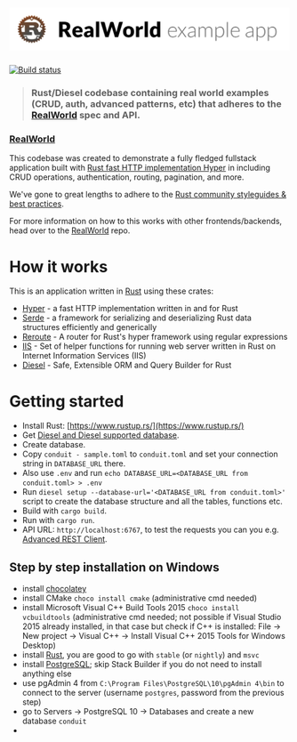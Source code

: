 # ![RealWorld Example App](logo.png)

[![Build status](https://ci.appveyor.com/api/projects/status/8s17p2vh2f4e8a2y?svg=true)](https://ci.appveyor.com/project/davidpodhola/rust-realworld-example-app)

> ### Rust/Diesel codebase containing real world examples (CRUD, auth, advanced patterns, etc) that adheres to the [RealWorld](https://github.com/gothinkster/realworld-example-apps) spec and API.


### [RealWorld](https://github.com/gothinkster/realworld)


This codebase was created to demonstrate a fully fledged fullstack application built with [Rust fast HTTP implementation Hyper](https://hyper.rs/) in including CRUD operations, authentication, routing, pagination, and more.

We've gone to great lengths to adhere to the [Rust community styleguides & best practices](https://aturon.github.io/README.html).

For more information on how to this works with other frontends/backends, head over to the [RealWorld](https://github.com/gothinkster/realworld) repo.


# How it works

This is an application written in [Rust](https://www.rust-lang.org/en-US/index.html) using these crates:

- [Hyper](https://hyper.rs/) - a fast HTTP implementation written in and for Rust
- [Serde](https://serde.rs/) - a framework for serializing and deserializing Rust data structures efficiently and generically
- [Reroute](https://github.com/gsquire/reroute) - A router for Rust's hyper framework using regular expressions
- [IIS](https://github.com/hsharpsoftware/rust-web-iis) - Set of helper functions for running web server written in Rust on Internet Information Services (IIS) 
- [Diesel](http://diesel.rs/) - Safe, Extensible ORM and Query Builder for Rust

# Getting started

- Install Rust: [https://www.rustup.rs/](https://www.rustup.rs/)
- Get [Diesel and Diesel supported database](http://diesel.rs/guides/getting-started/).
- Create database.
- Copy `conduit - sample.toml` to `conduit.toml` and set your connection string in `DATABASE_URL` there. 
- Also use `.env` and run `echo DATABASE_URL=<DATABASE_URL from conduit.toml> > .env`
- Run `diesel setup --database-url='<DATABASE_URL from conduit.toml>'` script to create the database structure and all the tables, functions etc.
- Build with `cargo build`.
- Run  with `cargo run`.
- API URL: `http://localhost:6767`, to test the requests you can you e.g. [Advanced REST Client](https://advancedrestclient.com/).

## Step by step installation on Windows

- install [chocolatey](https://chocolatey.org/install)
- install CMake `choco install cmake` (administrative cmd needed)
- install Microsoft Visual C++ Build Tools 2015 `choco install vcbuildtools` (administrative cmd needed; not possible if Visual Studio 2015 already installed, in that case but check if C++ is installed: File -> New project -> Visual C++ -> Install Visual C++ 2015 Tools for Windows Desktop)
- install [Rust](https://www.rust-lang.org/en-US/install.html), you are good to go with `stable` (or `nightly`) and `msvc`
- install [PostgreSQL](https://www.postgresql.org/download/windows/); skip Stack Builder if you do not need to install anything else
- use pgAdmin 4 from `C:\Program Files\PostgreSQL\10\pgAdmin 4\bin` to connect to the server (username `postgres`, password from the previous step)
- go to Servers -> PostgreSQL 10 -> Databases and create a new database `conduit`
- 